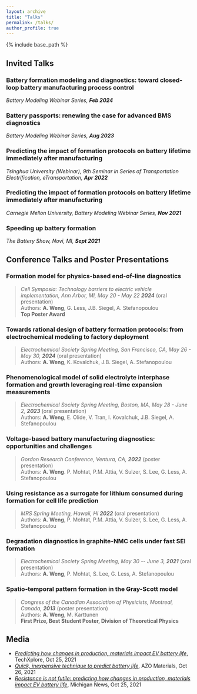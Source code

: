 ```yaml
---
layout: archive
title: "Talks"
permalink: /talks/
author_profile: true
---
```


{% include base_path %}

<!-- | Title  | Venue | Date
|---|---|---|
| Battery formation modeling and diagnostics: toward closed-loop battery manufacturing process control | Battery Modeling Webinar Series | Feb 2024
| Battery passports: renewing the case for advanced BMS diagnostics | Battery Modeling Webinar Series | Aug 2023 -->

## Invited Talks

### Battery formation modeling and diagnostics: toward closed-loop battery manufacturing process control
*Battery Modeling Webinar Series, **Feb 2024***

### Battery passports: renewing the case for advanced BMS diagnostics
*Battery Modeling Webinar Series, **Aug 2023***

### Predicting the impact of formation protocols on battery lifetime immediately after manufacturing
*Tsinghua University (Webinar), 9th Seminar in Series of Transportation Electrification, eTransportation, **Apr 2022***

### Predicting the impact of formation protocols on battery lifetime immediately after manufacturing
*Carnegie Mellon University, Battery Modeling Webinar Series, **Nov 2021***

### Speeding up battery formation
*The Battery Show, Novi, MI, **Sept 2021***

## Conference Talks and Poster Presentations

### Formation model for physics-based end-of-line diagnostics
> *Cell Symposia: Technology barriers to electric vehicle implementation, Ann Arbor, MI, May 20 - May 22 **2024*** (oral presentation) \
> Authors: **A. Weng**, G. Less, J.B. Siegel, A. Stefanopoulou \
> **Top Poster Award**

### Towards rational design of battery formation protocols: from electrochemical modeling to factory deployment
> *Electrochemical Society Spring Meeting, San Francisco, CA, May 26 - May 30, **2024*** (oral presentation) \
> Authors: **A. Weng**, K. Kovalchuk, J.B. Siegel, A. Stefanopoulou
    
### Phenomenological model of solid electrolyte interphase formation and growth leveraging real-time expansion measurements
> *Electrochemical Society Spring Meeting, Boston, MA, May 28 - June 2, **2023*** (oral presentation) \
> Authors: **A. Weng**, E. Olide, V. Tran, I. Kovalchuk, J.B. Siegel, A. Stefanopoulou

### Voltage-based battery manufacturing diagnostics: opportunities and challenges
> *Gordon Research Conference, Ventura, CA, **2022*** (poster presentation) \
> Authors: **A. Weng**. P. Mohtat, P.M. Attia, V. Sulzer, S. Lee, G. Less, A. Stefanopoulou

### Using resistance as a surrogate for lithium consumed during formation for cell life prediction
> *MRS Spring Meeting, Hawaii, HI **2022*** (oral presentation) \
> Authors: **A. Weng**, P. Mohtat, P.M. Attia, V. Sulzer, S. Lee, G. Less, A. Stefanopoulou

### Degradation diagnostics in graphite-NMC cells under fast SEI formation
> *Electrochemical Society Spring Meeting, May 30 -- June 3, **2021*** (oral presentation) \
> Authors: **A. Weng**, P. Mohtat, S. Lee, G. Less, A. Stefanopoulou

### Spatio-temporal pattern formation in the Gray-Scott model

> *Congress of the Canadian Association of Physicists, Montreal, Canada, **2013*** (poster presentation) \
> Authors: **A. Weng**, M. Karttunen \
> **First Prize, Best Student Poster, Division of Theoretical Physics**

## Media

- [*Predicting how changes in production, materials impact EV battery life*](https://techxplore.com/news/2021-10-production-materials-impact-ev-battery.html), TechXplore, Oct 25, 2021
- [*Quick, inexpensive technique to predict battery life*](https://www.azom.com/news.aspx?newsID=57059), AZO Materials, Oct 26, 2021
- [*Resistance is not futile: predicting how changes in production, materials impact EV battery life*](https://news.umich.edu/resistance-is-not-futile-predicting-how-changes-in-production-materials-impact-ev-battery-life/), Michigan News, Oct 25, 2021


